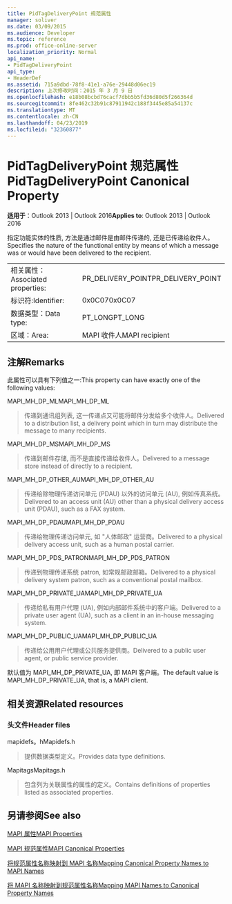 ```yaml
---
title: PidTagDeliveryPoint 规范属性
manager: soliver
ms.date: 03/09/2015
ms.audience: Developer
ms.topic: reference
ms.prod: office-online-server
localization_priority: Normal
api_name:
- PidTagDeliveryPoint
api_type:
- HeaderDef
ms.assetid: 715a9dbd-78f8-41e1-a76e-29448d06ec19
description: 上次修改时间：2015 年 3 月 9 日
ms.openlocfilehash: e18b08bcbd76cacf7dbb5b5fd36d80d5f266364d
ms.sourcegitcommit: 8fe462c32b91c87911942c188f3445e85a54137c
ms.translationtype: MT
ms.contentlocale: zh-CN
ms.lasthandoff: 04/23/2019
ms.locfileid: "32360877"
---
```

# <a name="pidtagdeliverypoint-canonical-property"></a><span data-ttu-id="b0805-103">PidTagDeliveryPoint 规范属性</span><span class="sxs-lookup"><span data-stu-id="b0805-103">PidTagDeliveryPoint Canonical Property</span></span>

  
  
<span data-ttu-id="b0805-104">**适用于**：Outlook 2013 | Outlook 2016</span><span class="sxs-lookup"><span data-stu-id="b0805-104">**Applies to**: Outlook 2013 | Outlook 2016</span></span> 
  
<span data-ttu-id="b0805-105">指定功能实体的性质, 方法是通过邮件是由邮件传递的, 还是已传递给收件人。</span><span class="sxs-lookup"><span data-stu-id="b0805-105">Specifies the nature of the functional entity by means of which a message was or would have been delivered to the recipient.</span></span> 
  
|||
|:-----|:-----|
|<span data-ttu-id="b0805-106">相关属性：</span><span class="sxs-lookup"><span data-stu-id="b0805-106">Associated properties:</span></span>  <br/> |<span data-ttu-id="b0805-107">PR_DELIVERY_POINT</span><span class="sxs-lookup"><span data-stu-id="b0805-107">PR_DELIVERY_POINT</span></span>  <br/> |
|<span data-ttu-id="b0805-108">标识符:</span><span class="sxs-lookup"><span data-stu-id="b0805-108">Identifier:</span></span>  <br/> |<span data-ttu-id="b0805-109">0x0C07</span><span class="sxs-lookup"><span data-stu-id="b0805-109">0x0C07</span></span>  <br/> |
|<span data-ttu-id="b0805-110">数据类型：</span><span class="sxs-lookup"><span data-stu-id="b0805-110">Data type:</span></span>  <br/> |<span data-ttu-id="b0805-111">PT_LONG</span><span class="sxs-lookup"><span data-stu-id="b0805-111">PT_LONG</span></span>  <br/> |
|<span data-ttu-id="b0805-112">区域：</span><span class="sxs-lookup"><span data-stu-id="b0805-112">Area:</span></span>  <br/> |<span data-ttu-id="b0805-113">MAPI 收件人</span><span class="sxs-lookup"><span data-stu-id="b0805-113">MAPI recipient</span></span>  <br/> |
   
## <a name="remarks"></a><span data-ttu-id="b0805-114">注解</span><span class="sxs-lookup"><span data-stu-id="b0805-114">Remarks</span></span>

<span data-ttu-id="b0805-115">此属性可以具有下列值之一:</span><span class="sxs-lookup"><span data-stu-id="b0805-115">This property can have exactly one of the following values:</span></span> 
  
<span data-ttu-id="b0805-116">MAPI_MH_DP_ML</span><span class="sxs-lookup"><span data-stu-id="b0805-116">MAPI_MH_DP_ML</span></span> 
  
> <span data-ttu-id="b0805-117">传递到通讯组列表, 这一传递点又可能将邮件分发给多个收件人。</span><span class="sxs-lookup"><span data-stu-id="b0805-117">Delivered to a distribution list, a delivery point which in turn may distribute the message to many recipients.</span></span>
    
<span data-ttu-id="b0805-118">MAPI_MH_DP_MS</span><span class="sxs-lookup"><span data-stu-id="b0805-118">MAPI_MH_DP_MS</span></span> 
  
> <span data-ttu-id="b0805-119">传递到邮件存储, 而不是直接传递给收件人。</span><span class="sxs-lookup"><span data-stu-id="b0805-119">Delivered to a message store instead of directly to a recipient.</span></span>
    
<span data-ttu-id="b0805-120">MAPI_MH_DP_OTHER_AU</span><span class="sxs-lookup"><span data-stu-id="b0805-120">MAPI_MH_DP_OTHER_AU</span></span> 
  
> <span data-ttu-id="b0805-121">传递给除物理传递访问单元 (PDAU) 以外的访问单元 (AU), 例如传真系统。</span><span class="sxs-lookup"><span data-stu-id="b0805-121">Delivered to an access unit (AU) other than a physical delivery access unit (PDAU), such as a FAX system.</span></span>
    
<span data-ttu-id="b0805-122">MAPI_MH_DP_PDAU</span><span class="sxs-lookup"><span data-stu-id="b0805-122">MAPI_MH_DP_PDAU</span></span> 
  
> <span data-ttu-id="b0805-123">传递给物理传递访问单元, 如 "人体邮政" 运营商。</span><span class="sxs-lookup"><span data-stu-id="b0805-123">Delivered to a physical delivery access unit, such as a human postal carrier.</span></span>
    
<span data-ttu-id="b0805-124">MAPI_MH_DP_PDS_PATRON</span><span class="sxs-lookup"><span data-stu-id="b0805-124">MAPI_MH_DP_PDS_PATRON</span></span> 
  
> <span data-ttu-id="b0805-125">传递到物理传递系统 patron, 如常规邮政邮箱。</span><span class="sxs-lookup"><span data-stu-id="b0805-125">Delivered to a physical delivery system patron, such as a conventional postal mailbox.</span></span>
    
<span data-ttu-id="b0805-126">MAPI_MH_DP_PRIVATE_UA</span><span class="sxs-lookup"><span data-stu-id="b0805-126">MAPI_MH_DP_PRIVATE_UA</span></span> 
  
> <span data-ttu-id="b0805-127">传递给私有用户代理 (UA), 例如内部邮件系统中的客户端。</span><span class="sxs-lookup"><span data-stu-id="b0805-127">Delivered to a private user agent (UA), such as a client in an in-house messaging system.</span></span>
    
<span data-ttu-id="b0805-128">MAPI_MH_DP_PUBLIC_UA</span><span class="sxs-lookup"><span data-stu-id="b0805-128">MAPI_MH_DP_PUBLIC_UA</span></span> 
  
> <span data-ttu-id="b0805-129">传递给公用用户代理或公共服务提供商。</span><span class="sxs-lookup"><span data-stu-id="b0805-129">Delivered to a public user agent, or public service provider.</span></span>
    
<span data-ttu-id="b0805-130">默认值为 MAPI_MH_DP_PRIVATE_UA, 即 MAPI 客户端。</span><span class="sxs-lookup"><span data-stu-id="b0805-130">The default value is MAPI_MH_DP_PRIVATE_UA, that is, a MAPI client.</span></span> 
  
## <a name="related-resources"></a><span data-ttu-id="b0805-131">相关资源</span><span class="sxs-lookup"><span data-stu-id="b0805-131">Related resources</span></span>

### <a name="header-files"></a><span data-ttu-id="b0805-132">头文件</span><span class="sxs-lookup"><span data-stu-id="b0805-132">Header files</span></span>

<span data-ttu-id="b0805-133">mapidefs。h</span><span class="sxs-lookup"><span data-stu-id="b0805-133">Mapidefs.h</span></span>
  
> <span data-ttu-id="b0805-134">提供数据类型定义。</span><span class="sxs-lookup"><span data-stu-id="b0805-134">Provides data type definitions.</span></span>
    
<span data-ttu-id="b0805-135">Mapitags</span><span class="sxs-lookup"><span data-stu-id="b0805-135">Mapitags.h</span></span>
  
> <span data-ttu-id="b0805-136">包含列为关联属性的属性的定义。</span><span class="sxs-lookup"><span data-stu-id="b0805-136">Contains definitions of properties listed as associated properties.</span></span>
    
## <a name="see-also"></a><span data-ttu-id="b0805-137">另请参阅</span><span class="sxs-lookup"><span data-stu-id="b0805-137">See also</span></span>



[<span data-ttu-id="b0805-138">MAPI 属性</span><span class="sxs-lookup"><span data-stu-id="b0805-138">MAPI Properties</span></span>](mapi-properties.md)
  
[<span data-ttu-id="b0805-139">MAPI 规范属性</span><span class="sxs-lookup"><span data-stu-id="b0805-139">MAPI Canonical Properties</span></span>](mapi-canonical-properties.md)
  
[<span data-ttu-id="b0805-140">将规范属性名称映射到 MAPI 名称</span><span class="sxs-lookup"><span data-stu-id="b0805-140">Mapping Canonical Property Names to MAPI Names</span></span>](mapping-canonical-property-names-to-mapi-names.md)
  
[<span data-ttu-id="b0805-141">将 MAPI 名称映射到规范属性名称</span><span class="sxs-lookup"><span data-stu-id="b0805-141">Mapping MAPI Names to Canonical Property Names</span></span>](mapping-mapi-names-to-canonical-property-names.md)

